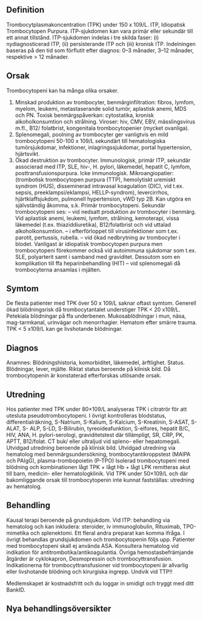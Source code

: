 ## Definition

Trombocytplasmakoncentration (TPK) under 150 x 109/L.
ITP, Idiopatisk Trombocytopen Purpura. ITP-sjukdomen kan vara primär eller sekundär till ett annat tillstånd. ITP-sjukdomen indelas i tre skilda faser: (i) nydiagnosticerad ITP, (ii) persisterande ITP och (iii) kronisk ITP. Indelningen baseras på den tid som förflutit efter diagnos: 0–3 månader, 3–12 månader, respektive > 12 månader.

## Orsak

Trombocytopeni kan ha många olika orsaker.
1. Minskad produktion av trombocyter, benmärginfiltration: fibros, lymfom, myelom, leukemi, metastaserande solid tumör, aplastisk anemi, MDS och PN. Toxisk benmärgspåverkan: cytostatika, kronisk alkoholkonsumtion och strålning. Viroser: hiv, CMV, EBV, mässlingsvirus m.fl., B12/ folatbrist, kongenitala trombocytopenier (mycket ovanliga).
2. Splenomegali, poolning av trombocyter ger vanligtvis en mild trombocytopeni 50-100 x 109/L sekundärt till hematologiska tumörsjukdomar, infektioner, inlagringssjukdomar, portal hypertension, hjärtsvikt.
3. Ökad destruktion av trombocyter.
Immunologisk, primär ITP, sekundär associerad med ITP, SLE, hiv-, H. pylori, läkemedel, hepatit C, lymfom, posttransfusionspurpura.
Icke immunologisk. Mikroangiopatier: (trombotisk trombocytopen purpura (TTP), hemolytiskt uremiskt syndrom (HUS), disseminerad intravasal koagulation (DIC), vid t.ex. sepsis, preeklampsi/eklampsi, HELLP-syndrom), levercirrhos, hjärtklaffsjukdom, pulmonell hypertension, vWD typ 2B. Kan utgöra en självständig åkomma, s.k. Primär trombocytopeni.
Sekundär trombocytopeni ses:
– vid nedsatt produktion av trombocyter i benmärg. Vid aplastisk anemi, leukemi, lymfom, strålning, kemoterapi, vissa läkemedel (t.ex. thiaziddiuretika), B12/folatbrist och vid uttalad alkoholkonsumtion.
– i efterförloppet till virusinfektioner som t.ex. parotit, pertussis, rubella.
– vid ökad nedbrytning av trombocyter i blodet. Vanligast är idiopatisk trombocytopen purpura men trombocytopeni förekommer också vid autoimmuna sjukdomar som t.ex. SLE, polyarterit samt i samband med graviditet. Dessutom som en komplikation till ffa heparinbehandling (HIT)
– vid splenomegali då trombocyterna ansamlas i mjälten.

## Symtom

De flesta patienter med TPK över 50 x 109/L saknar oftast symtom. Generell ökad blödningsrisk då trombocytantalet understiger TPK < 20 x109/L. Petekiala blödningar på ffa underbenen. Mukosablödningar i mun, näsa, mag-tarmkanal, urinvägar och menorrhagier. Hematom efter smärre trauma.
TPK < 5 x109/L kan ge livshotande blödningar.

## Diagnos

Anamnes: Blödningshistoria, komorbiditet, läkemedel, ärftlighet.
Status. Blödningar, lever, mjälte. Riktat status beroende på klinisk bild. Då trombocytopenin är konstaterad efterforskas utlösande orsak.

## Utredning

Hos patienter med TPK under 80×109/L analyseras TPK i citratrör för att utesluta pseudotrombocytopeni. I övrigt kontrolleras blodstatus, differentialräkning, S-Natrium, S-Kalium, S-Kalcium, S-Kreatinin, S-ASAT, S-ALAT, S- ALP, S-LD, S-Bilirubin, tyreoideafunktion, S-elfores, hepatit B/C, HIV, ANA, H. pylori-serologi, graviditetstest där tillämpligt, SR, CRP, PK, APTT, B12/folat.
CT buk/ eller ultraljud vid spleno- eller hepatomegali.
Utvidgad utredning beroende på klinisk bild.
Utvidgad utredning via hematolog med benmärgsundersökning, trombocytantikroppstest (MAIPA och PAIgG), plasma-trombopoietin (P-TPO)
Isolerad trombocytopeni med blödning och kombinationen lågt TPK + lågt Hb + lågt LPK remitteras akut till barn, medicin- eller hematologklinik.
Vid TPK under 50×109/L och där bakomliggande orsak till trombocytopenin inte kunnat fastställas: utredning av hematolog.

## Behandling

Kausal terapi beroende på grundsjukdom.
Vid ITP: behandling via hematolog och kan inkludera: steroider, iv immunoglobulin, Rituximab, TPO-mimetika och splenektomi. Ett fleral andra preparat kan komma ifråga.
I övrigt behandlas grundsjukdomen och trombocytopenin följs upp. Patienter med trombocytopeni skall ej använda ASA. Konsultera hematolog vid indikation för antitrombotika/antikoagulantia.
Övriga hemostasbefrämjande åtgärder är cyklokapron, Desmopressin och trombocyttransfusion. Indikationerna för trombocyttransfusioner vid trombocytopeni är allvarlig eller livshotande blödning och kirurgiska ingrepp. Undvik vid TTP!!


Medlemskapet är kostnadsfritt och du loggar in smidigt och tryggt med ditt BankID.

## Nya behandlingsöversikter

